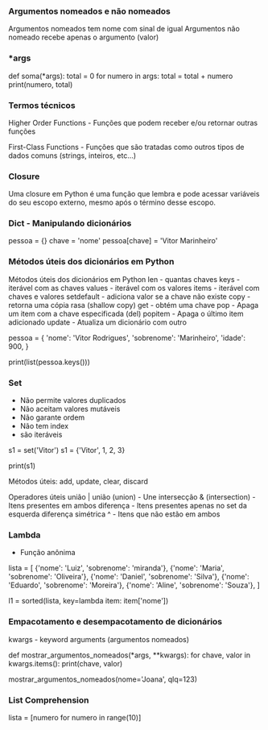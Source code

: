 ### Argumentos nomeados e não nomeados
Argumentos nomeados tem nome com sinal de igual
Argumentos não nomeado recebe apenas o argumento (valor)

### *args

def soma(*args):
    total = 0
    for numero in args:
        total = total + numero
        print(numero, total)

### Termos técnicos
Higher Order Functions - Funções que podem receber e/ou retornar outras funções

First-Class Functions - Funções que são tratadas como outros tipos de dados comuns (strings, inteiros, etc...)

### Closure
Uma closure em Python é uma função que lembra e pode acessar variáveis do seu escopo externo, mesmo após o término desse escopo.

### Dict - Manipulando dicionários
pessoa = {}
chave = 'nome'
pessoa[chave] = 'Vitor Marinheiro'

### Métodos úteis dos dicionários em Python
Métodos úteis dos dicionários em Python
len - quantas chaves
keys - iterável com as chaves
values - iterável com os valores
items - iterável com chaves e valores
setdefault - adiciona valor se a chave não existe
copy - retorna uma cópia rasa (shallow copy)
get - obtém uma chave
pop - Apaga um item com a chave especificada (del)
popitem - Apaga o último item adicionado
update - Atualiza um dicionário com outro

pessoa = {
    'nome': 'Vitor Rodrigues',
    'sobrenome': 'Marinheiro',
    'idade': 900,
}

print(list(pessoa.keys()))

### Set
- Não permite valores duplicados
- Não aceitam valores mutáveis
- Não garante ordem
- Não tem index
- são iteráveis

s1 = set('Vitor')
s1 = {'Vitor', 1, 2, 3}

print(s1)

Métodos úteis:
add, update, clear, discard

Operadores úteis
união | união (union) - Une
intersecção & (intersection) - Itens presentes em ambos
diferença - Itens presentes apenas no set da esquerda
diferença simétrica ^ - Itens que não estão em ambos

### Lambda
- Função anônima

lista = [
    {'nome': 'Luiz', 'sobrenome': 'miranda'},
    {'nome': 'Maria', 'sobrenome': 'Oliveira'},
    {'nome': 'Daniel', 'sobrenome': 'Silva'},
    {'nome': 'Eduardo', 'sobrenome': 'Moreira'},
    {'nome': 'Aline', 'sobrenome': 'Souza'},
]

l1 = sorted(lista, key=lambda item: item['nome'])

### Empacotamento e desempacotamento de dicionários
kwargs - keyword arguments (argumentos nomeados)

def mostrar_argumentos_nomeados(*args, **kwargs):
    for chave, valor in kwargs.items():
    print(chave, valor)

mostrar_argumentos_nomeados(nome='Joana', qlq=123)

### List Comprehension
lista = [numero for numero in range(10)]
